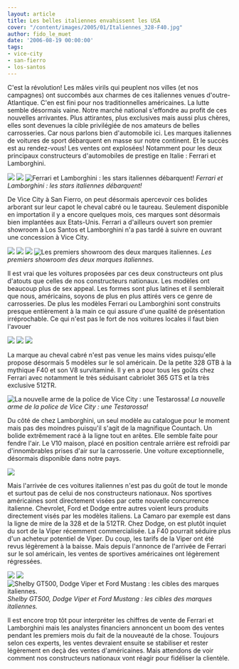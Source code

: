 ```yaml
---
layout: article
title: Les belles italiennes envahissent les USA
cover: "/content/images/2005/01/Italiennes_328-F40.jpg"
author: fido_le_muet
date: '2006-08-19 00:00:00'
tags:
- vice-city
- san-fierro
- los-santos
---
```


C'est la révolution! Les mâles virils qui peuplent nos villes (et nos campagnes) ont succombés aux charmes de ces italiennes venues d'outre-Atlantique. C'en est fini pour nos traditionnelles américaines. La lutte semble désormais vaine. Notre marché national s'effondre au profit de ces nouvelles arrivantes. Plus attirantes, plus exclusives mais aussi plus chères, elles sont devenues la cible privilégiée de nos amateurs de belles carrosseries. Car nous parlons bien d'automobile ici. Les marques italiennes de voitures de sport débarquent en masse sur notre continent. Et le succès est au rendez-vous! Les ventes ont explosées! Notamment pour les deux principaux constructeurs d'automobiles de prestige en Italie : Ferrari et Lamborghini.

![](/content/images/2005/01/Italiennes_Logo_Ferrari.jpg)
![](/content/images/2005/01/Italiennes_512TR-Countach.jpg)
![Ferrari et Lamborghini : les stars italiennes débarquent!](/content/images/2005/01/Italiennes_Logo_Lambo.jpg)
_Ferrari et Lamborghini : les stars italiennes débarquent!_

De Vice City à San Fierro, on peut désormais apercevoir ces bolides arborant sur leur capot le cheval cabré ou le taureau. Seulement disponible en importation il y a encore quelques mois, ces marques sont désormais bien implantées aux Etats-Unis. Ferrari&nbsp;a d'ailleurs ouvert son premier showroom à Los Santos et Lamborghini n'a pas tardé à suivre en ouvrant une concession à Vice City.

![](/content/images/2005/01/Italiennes_Ferrari_1.jpg)
![](/content/images/2005/01/Italiennes_Ferrari_2.jpg)
![](/content/images/2005/01/Italiennes_Lamborghini.jpg)
![Les premiers showroom des deux marques italiennes.](/content/images/2005/01/Italiennes_Logo_Lamborghini.jpg)
_Les premiers showroom des deux marques italiennes._

Il est vrai que les voitures proposées par ces deux constructeurs ont plus d'atouts que celles de nos constructeurs nationaux. Les modèles ont beaucoup plus de sex appeal. Les formes sont plus latines et il semblerait que nous, américains, soyons de plus en plus attirés vers ce genre de carrosseries. De plus les modèles Ferrari ou Lamborghini sont construits presque entièrement à la main ce qui assure d'une qualité de présentation irréprochable. Ce qui n'est pas le fort de nos voitures locales il faut bien l'avouer

![](/content/images/2005/01/Italiennes_328-F40.jpg)
![](/content/images/2005/01/Italiennes_F40.jpg)
![](/content/images/2005/01/Italiennes_365_GTS.jpg)

La marque au cheval cabré n'est pas venue les mains vides puisqu'elle propose désormais&nbsp;5 modèles sur le sol américain. De la petite&nbsp;328 GTB&nbsp;à la mythique F40 et son V8 survitaminé. Il y en a pour tous les goûts chez Ferrari avec notamment le très séduisant cabriolet 365 GTS et la très exclusive 512TR.

![La nouvelle arme de la police de Vice City : une Testarossa!](/content/images/2005/01/Italiennes_Testarossa_Police.jpg)
_La nouvelle arme de la police de Vice City : une Testarossa!_[](/content/images/2005/01/Italiennes_Countach.jpg)

Du côté de chez Lamborghini, un seul modèle au catalogue pour le moment mais pas des moindres puisqu'il s'agit de la magnifique Countach. Un bolide extrêmement racé à la ligne tout en arêtes. Elle semble faite pour fendre l'air. Le V10 maison, placé en position centrale arrière&nbsp;est refroidi par d'innombrables prises d'air sur la carrosserie. Une voiture exceptionnelle, désormais disponible dans notre pays.

![](/content/images/2005/01/Italiennes_Camaro.jpg)

Mais l'arrivée de ces voitures italiennes n'est pas du goût de tout le monde et surtout pas de celui de nos constructeurs nationaux. Nos sportives américaines sont directement visées par cette nouvelle concurrence italienne. Chevrolet, Ford et Dodge entre autres voient leurs produits directement visés par les modèles italiens. La Camaro par exemple est dans la ligne de mire de la 328 et de la 512TR. Chez Dodge, on est plutôt inquiet du sort de la Viper récemment commercialisée. La F40 pourrait séduire plus d'un acheteur potentiel de Viper. Du coup, les tarifs de la Viper ont été revus légèrement à la baisse. Mais depuis l'annonce de l'arrivée de Ferrari sur le sol américain, les ventes de sportives américaines ont légèrement régressées.

![](/content/images/2005/01/Italiennes_GT500.jpg)
![](/content/images/2005/01/Italiennes_Viper.jpg)
![Shelby GT500, Dodge Viper et Ford Mustang : les cibles des marques italiennes.](/content/images/2005/01/Italiennes_Mustang.jpg)
_Shelby GT500, Dodge Viper et Ford Mustang : les cibles des marques italiennes._

Il est encore trop tôt pour interpréter les chiffres de vente de Ferrari et Lamborghini mais les analystes financiers annoncent un boom des ventes pendant les premiers mois du fait de la nouveauté de la chose. Toujours selon ces experts, les ventes devraient ensuite se stabiliser et rester légèrement en deçà des ventes d'américaines. Mais attendons de voir comment nos constructeurs nationaux vont&nbsp;réagir pour fidéliser la clientèle.

<!--kg-card-end: markdown-->
